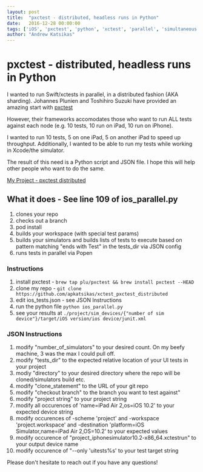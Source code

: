 ```yaml
---
layout: post
title:  "pxctest - distributed, headless runs in Python"
date:   2016-12-28 00:00:00
tags: ['iOS', 'pxctest', 'python', 'xctest', 'parallel', 'simultaneous', 'tests', 'test', 'testing', 'ui', 'simulators', 'swift', 'distributed']
author: "Andrew Katsikas"
---
```


# pxctest - distributed, headless runs in Python

I wanted to run Swift/xctests in parallel, in a distributed fashion (AKA sharding). Johannes Plunien and Toshihiro Suzuki have provided an amazing start with [pxctest](https://github.com/plu/pxctest) 

However, their frameworks accomodates those who want to run ALL tests against each node (e.g. 10 tests, 10 run on iPad, 10 run on iPhone).

I wanted to run 10 tests, 5 on one iPad, 5 on another iPad to speed up throughput. Additionally, I wanted to be able to run my tests while working in Xcode/the simulator.

The result of this need is a Python script and JSON file. I hope this will help other people who want to do the same.

[My Project - pxctest distributed](https://github.com/apkatsikas/xctest_pxctest_distributed)

## What it does - See line 109 of ios_parallel.py
1. clones your repo
2. checks out a branch
3. pod install
4. builds your workspace (with special test params)
5. builds your simulators and builds lists of tests to execute based on pattern matching "ends with Test" in the tests_dir via JSON config
6. runs tests in parallel via Popen

### Instructions
1. install pxctest - ``brew tap plu/pxctest && brew install pxctest --HEAD``
2. clone my repo - ``git clone https://github.com/apkatsikas/xctest_pxctest_distributed ``
3. edit ios_tests.json - see JSON Instructions
4. run the python file ``python ios_parallel.py``
5. see your results at ``./project/sim_devices/{"number of sim device"}/target/iOS version/ios device/junit.xml``

### JSON Instructions
1. modify "number_of_simulators" to your desired count. On my beefy machine, 3 was the max I could pull off.
2. modify "tests_dir" to the expected relative location of your UI tests in your project
3. modiy "directory" to your desired directory where the repo will be cloned/simulators build etc.
4. modify "clone_statement" to the URL of your git repo
5. modify "checkout branch" to the branch you want to test against"
6. modify "project string" to your project string
7. modify all occurences of 'name=iPad Air 2,os=iOS 10.2' to your expected device string
8. modify occurences of -scheme 'project' and -workspace 'project.workspace' and -destination 'platform=iOS Simulator,name=iPad Air 2,OS=10.2' to your expected values
9. modify occurence of \"project_iphonesimulator10.2-x86_64.xctestrun\" to your output device name
10. modify occurence of "--only 'uitests%s' to your test target string

Please don't hesitate to reach out if you have any questions!
